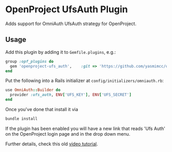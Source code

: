 # OpenProject UfsAuth Plugin

Adds support for OmniAuth UfsAuth strategy for OpenProject.

## Usage

Add this plugin by adding it to `Gemfile.plugins`, e.g.:

```ruby
group :opf_plugins do
  gem 'openproject-ufs_auth',    :git => 'https://github.com/yasmimcc/openproject-ufs_auth.git'
end
```

Put the following into a Rails initializer at `config/initializers/omniauth.rb`:
```ruby
use OmniAuth::Builder do
  provider :ufs_auth, ENV['UFS_KEY'], ENV['UFS_SECRET']
end
```


Once you've done that install it via

```ruby
bundle install
```

If the plugin has been enabled you will have a new link that reads 'Ufs Auth' on the OpenProject login page and in the drop down menu.

Further details, check this old [video tutorial](https://www.youtube.com/watch?v=esCN9razZiE).
